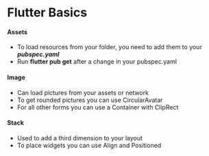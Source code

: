 # Flutter Basics

#### Assets

- To load resources from your folder, you need to add them to your **_pubspec.yaml_**
- Run **flutter pub get** after a change in your pubspec.yaml

#### Image

- Can load pictures from your assets or network
- To get rounded pictures you can use CircularAvatar
- For all other forms you can use a Container with ClipRect

#### Stack

- Used to add a third dimension to your layout
- To place widgets you can use Align and Positioned
